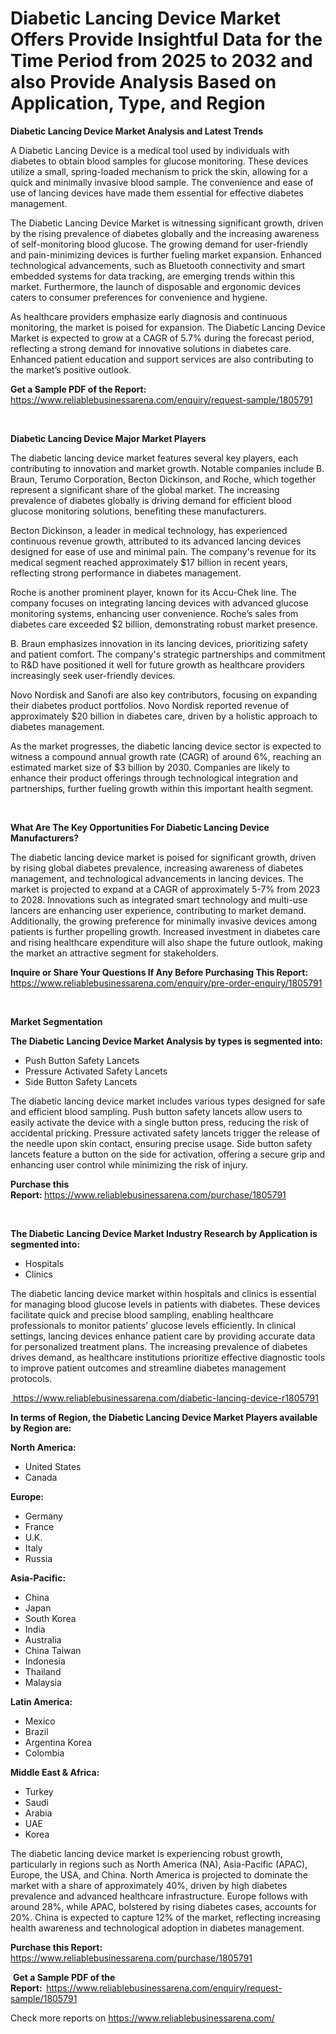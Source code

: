 <p><h1>Diabetic Lancing Device Market Offers Provide Insightful Data for the Time Period from 2025 to 2032 and also Provide Analysis Based on Application, Type, and Region</h1></p><p><strong>Diabetic Lancing Device Market Analysis and Latest Trends</strong></p>
<p><p>A Diabetic Lancing Device is a medical tool used by individuals with diabetes to obtain blood samples for glucose monitoring. These devices utilize a small, spring-loaded mechanism to prick the skin, allowing for a quick and minimally invasive blood sample. The convenience and ease of use of lancing devices have made them essential for effective diabetes management.</p><p>The Diabetic Lancing Device Market is witnessing significant growth, driven by the rising prevalence of diabetes globally and the increasing awareness of self-monitoring blood glucose. The growing demand for user-friendly and pain-minimizing devices is further fueling market expansion. Enhanced technological advancements, such as Bluetooth connectivity and smart embedded systems for data tracking, are emerging trends within this market. Furthermore, the launch of disposable and ergonomic devices caters to consumer preferences for convenience and hygiene.</p><p>As healthcare providers emphasize early diagnosis and continuous monitoring, the market is poised for expansion. The Diabetic Lancing Device Market is expected to grow at a CAGR of 5.7% during the forecast period, reflecting a strong demand for innovative solutions in diabetes care. Enhanced patient education and support services are also contributing to the market’s positive outlook.</p></p>
<p><strong>Get a Sample PDF of the Report:&nbsp;</strong> <a href="https://www.reliablebusinessarena.com/enquiry/request-sample/1805791?utm_campaign=2396&utm_medium=2&utm_source=Github&utm_content=ia&utm_term=04032025&utm_id=diabetic-lancing-device">https://www.reliablebusinessarena.com/enquiry/request-sample/1805791</a></p>
<p>&nbsp;</p>
<p><strong>Diabetic Lancing Device Major Market Players</strong></p>
<p><p>The diabetic lancing device market features several key players, each contributing to innovation and market growth. Notable companies include B. Braun, Terumo Corporation, Becton Dickinson, and Roche, which together represent a significant share of the global market. The increasing prevalence of diabetes globally is driving demand for efficient blood glucose monitoring solutions, benefiting these manufacturers.</p><p>Becton Dickinson, a leader in medical technology, has experienced continuous revenue growth, attributed to its advanced lancing devices designed for ease of use and minimal pain. The company's revenue for its medical segment reached approximately $17 billion in recent years, reflecting strong performance in diabetes management.</p><p>Roche is another prominent player, known for its Accu-Chek line. The company focuses on integrating lancing devices with advanced glucose monitoring systems, enhancing user convenience. Roche’s sales from diabetes care exceeded $2 billion, demonstrating robust market presence.</p><p>B. Braun emphasizes innovation in its lancing devices, prioritizing safety and patient comfort. The company's strategic partnerships and commitment to R&D have positioned it well for future growth as healthcare providers increasingly seek user-friendly devices.</p><p>Novo Nordisk and Sanofi are also key contributors, focusing on expanding their diabetes product portfolios. Novo Nordisk reported revenue of approximately $20 billion in diabetes care, driven by a holistic approach to diabetes management.</p><p>As the market progresses, the diabetic lancing device sector is expected to witness a compound annual growth rate (CAGR) of around 6%, reaching an estimated market size of $3 billion by 2030. Companies are likely to enhance their product offerings through technological integration and partnerships, further fueling growth within this important health segment.</p></p>
<p>&nbsp;</p>
<p><strong>What Are The Key Opportunities For Diabetic Lancing Device Manufacturers?</strong></p>
<p><p>The diabetic lancing device market is poised for significant growth, driven by rising global diabetes prevalence, increasing awareness of diabetes management, and technological advancements in lancing devices. The market is projected to expand at a CAGR of approximately 5-7% from 2023 to 2028. Innovations such as integrated smart technology and multi-use lancers are enhancing user experience, contributing to market demand. Additionally, the growing preference for minimally invasive devices among patients is further propelling growth. Increased investment in diabetes care and rising healthcare expenditure will also shape the future outlook, making the market an attractive segment for stakeholders.</p></p>
<p><strong>Inquire or Share Your Questions If Any Before Purchasing This Report:</strong> <a href="https://www.reliablebusinessarena.com/enquiry/pre-order-enquiry/1805791?utm_campaign=2396&utm_medium=2&utm_source=Github&utm_content=ia&utm_term=04032025&utm_id=diabetic-lancing-device">https://www.reliablebusinessarena.com/enquiry/pre-order-enquiry/1805791</a></p>
<p>&nbsp;</p>
<p><strong>Market Segmentation</strong></p>
<p><strong>The Diabetic Lancing Device Market Analysis by types is segmented into:</strong></p>
<p><ul><li>Push Button Safety Lancets</li><li>Pressure Activated Safety Lancets</li><li>Side Button Safety Lancets</li></ul></p>
<p><p>The diabetic lancing device market includes various types designed for safe and efficient blood sampling. Push button safety lancets allow users to easily activate the device with a single button press, reducing the risk of accidental pricking. Pressure activated safety lancets trigger the release of the needle upon skin contact, ensuring precise usage. Side button safety lancets feature a button on the side for activation, offering a secure grip and enhancing user control while minimizing the risk of injury.</p></p>
<p><strong>Purchase this Report:&nbsp;</strong><a href="https://www.reliablebusinessarena.com/purchase/1805791?utm_campaign=2396&utm_medium=2&utm_source=Github&utm_content=ia&utm_term=04032025&utm_id=diabetic-lancing-device">https://www.reliablebusinessarena.com/purchase/1805791</a></p>
<p>&nbsp;</p>
<p><strong>The Diabetic Lancing Device Market Industry Research by Application is segmented into:</strong></p>
<p><ul><li>Hospitals</li><li>Clinics</li></ul></p>
<p><p>The diabetic lancing device market within hospitals and clinics is essential for managing blood glucose levels in patients with diabetes. These devices facilitate quick and precise blood sampling, enabling healthcare professionals to monitor patients’ glucose levels efficiently. In clinical settings, lancing devices enhance patient care by providing accurate data for personalized treatment plans. The increasing prevalence of diabetes drives demand, as healthcare institutions prioritize effective diagnostic tools to improve patient outcomes and streamline diabetes management protocols.</p></p>
<p><a href="https://www.reliablebusinessarena.com/diabetic-lancing-device-r1805791?utm_campaign=2396&utm_medium=2&utm_source=Github&utm_content=ia&utm_term=04032025&utm_id=diabetic-lancing-device">&nbsp;https://www.reliablebusinessarena.com/diabetic-lancing-device-r1805791</a></p>
<p><strong>In terms of Region, the Diabetic Lancing Device Market Players available by Region are:</strong></p>
<p>
    <p> <strong> North America: </strong>
        <ul>
            <li>United States</li>
            <li>Canada</li>
        </ul>
        </p> 
    <p> <strong> Europe: </strong>
        <ul>
            <li>Germany</li>
            <li>France</li>
            <li>U.K.</li>
            <li>Italy</li>
            <li>Russia</li>
        </ul>
        </p> 
    <p> <strong> Asia-Pacific: </strong>
        <ul>
            <li>China</li>
            <li>Japan</li>
            <li>South Korea</li>
            <li>India</li>
            <li>Australia</li>
            <li>China Taiwan</li>
            <li>Indonesia</li>
            <li>Thailand</li>
            <li>Malaysia</li>
        </ul>
        </p> 
    <p> <strong> Latin America: </strong>
        <ul>
            <li>Mexico</li>
            <li>Brazil</li>
            <li>Argentina Korea</li>
            <li>Colombia</li>
        </ul>
        </p> 
    <p> <strong> Middle East & Africa: </strong>
        <ul>
            <li>Turkey</li>
            <li>Saudi</li>
            <li>Arabia</li>
            <li>UAE</li>
            <li>Korea</li>
        </ul>
    </p>
    </p>
<p><p>The diabetic lancing device market is experiencing robust growth, particularly in regions such as North America (NA), Asia-Pacific (APAC), Europe, the USA, and China. North America is projected to dominate the market with a share of approximately 40%, driven by high diabetes prevalence and advanced healthcare infrastructure. Europe follows with around 28%, while APAC, bolstered by rising diabetes cases, accounts for 20%. China is expected to capture 12% of the market, reflecting increasing health awareness and technological adoption in diabetes management.</p></p>
<p><strong>Purchase this Report: </strong><a href="https://www.reliablebusinessarena.com/purchase/1805791?utm_campaign=2396&utm_medium=2&utm_source=Github&utm_content=ia&utm_term=04032025&utm_id=diabetic-lancing-device">https://www.reliablebusinessarena.com/purchase/1805791</a></p>
<p>&nbsp;<strong>Get a Sample PDF of the Report:&nbsp;&nbsp;</strong><a href="https://www.reliablebusinessarena.com/enquiry/request-sample/1805791?utm_campaign=2396&utm_medium=2&utm_source=Github&utm_content=ia&utm_term=04032025&utm_id=diabetic-lancing-device">https://www.reliablebusinessarena.com/enquiry/request-sample/1805791</a></p>
<p><strong></strong></p>
<p>Check more reports on <a href="https://www.reliablebusinessarena.com/?utm_campaign=2396&utm_medium=2&utm_source=Github&utm_content=ia&utm_term=04032025&utm_id=diabetic-lancing-device">https://www.reliablebusinessarena.com/</a></p>